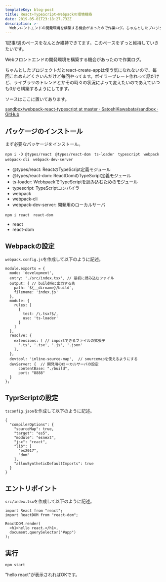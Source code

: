 ```yaml
---
templateKey: blog-post
title: React+TypeScript+Webpackの環境構築
date: 2019-05-01T23:18:27.732Z
description: >-
  Webフロントエンドの開発環境を構築する機会があったので作業ログ。ちゃんとしたプロジェクトだとreact-create-appは使う気になれないので、毎回これめんどくさいんだけど毎回やってます。ボイラープレート作れって話だけど、ライブラリのトレンドとかその時々の状況によって変えたいのであえていつも0から構築するようにしてます。
---
```

1記事/週のペースをなんとか維持できてます。このペースをずっと維持していきたいです。

Webフロントエンドの開発環境を構築する機会があったので作業ログ。

ちゃんとしたプロジェクトだとreact-create-appは使う気になれないので、毎回これめんどくさいんだけど毎回やってます。ボイラープレート作れって話だけど、ライブラリのトレンドとかその時々の状況によって変えたいのであえていつも0から構築するようにしてます。

ソースはここに置いてあります。

[sandbox/webpack-react-typescript at master · SatoshiKawabata/sandbox · GitHub](https://github.com/SatoshiKawabata/sandbox/tree/master/webpack-react-typescript)

## パッケージのインストール

まず必要なパッケージをインストール。

```
npm i -D @types/react　@types/react-dom　ts-loader　typescript　webpack　webpack-cli　webpack-dev-server
```

- @types/react: ReactのTypeScript定義モジュール
- @types/react-dom: ReactDomのTypeScript定義モジュール
- ts-loader: WebbpackでTypeScriptを読み込むためのモジュール
- typescript: TypeScriptコンパイラ
- webpack
- webpack-cli
- webpack-dev-server: 開発用のローカルサーバ

```
npm i react　react-dom
```

- react
- react-dom

## Webpackの設定

`webpack.config.js`を作成して以下のように記述。

```
module.exports = {
  mode: 'development',
  entry: './src/index.tsx', // 最初に読み込むファイル
  output: { // build時に出力する先
    path: `${__dirname}/build`,
    filename: 'index.js'
  },
  module: {
    rules: [
      {
        test: /\.tsx?$/,
        use: 'ts-loader'
      }
    ]
  },
  resolve: {
    extensions: [ // importできるファイルの拡張子
      '.ts', '.tsx', '.js', '.json'
    ],
  },
  devtool: 'inline-source-map',  // sourcemapを使えるようにする
  devServer: {  // 開発用のローカルサーバの設定
      contentBase: "./build",
      port: "8888"
  }
};

```

## TyprScriptの設定

`tsconfig.json`を作成して以下のように記述。

```
{
  "compilerOptions": {
    "sourceMap": true,
    "target": "es5",
    "module": "esnext",
    "jsx": "react",
    "lib": [
      "es2017",
      "dom"
    ],
    "allowSyntheticDefaultImports": true
  }
}
```

## エントリポイント

`src/index.tsx`を作成して以下のように記述。

```
import React from "react";
import ReactDOM from "react-dom";

ReactDOM.render(
  <h1>hello react.</h1>,
  document.querySelector("#app")
);

```

## 実行

```
npm start
```

"hello react"が表示されればOKです。
